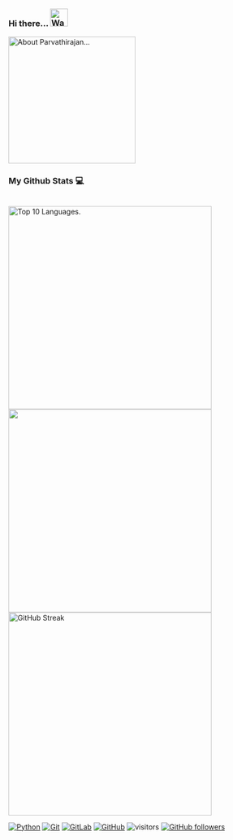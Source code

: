 ### Hi there... <img src="https://raw.githubusercontent.com/nixin72/nixin72/master/wave.gif" alt="Waving hand animated gif" height="35" width="35" />

<img src="https://raw.githubusercontent.com/parvathirajan/parvathirajan/master/Mine%20Git%20Banner%20npr.png" alt="About Parvathirajan..." height="250">

### My Github Stats :computer:
<br/>
<img width="400" src="https://github-readme-stats.vercel.app/api/top-langs/?username=parvathirajan&theme=react&layout=compact&langs_count=10&hide=scss" alt="Top 10 Languages."> 
<img align="center" width="400" src="https://github-readme-stats.vercel.app/api?username=parvathirajan&count_private=true&show_icons=true&layout=compact&theme=react" />
<img width="400" src="http://github-readme-streak-stats.herokuapp.com?user=parvathirajan&theme=react" alt="GitHub Streak">


[![Python](https://img.shields.io/badge/-Python-black?style=flat&logo=python&link=https://github.com/parvathirajan)](https://github.com/parvathirajan) [![Git](https://img.shields.io/badge/-Git-black?style=flat&logo=git&link=https://github.com/parvathirajan)](https://github.com/parvathirajan) [![GitLab](https://img.shields.io/badge/-GitLab-FCA121?style=flat&logo=gitlab&link=https://github.com/parvathirajan)](https://gitlab.com/parvathirajan) [![GitHub](https://img.shields.io/badge/-GitHub-181717?style=flat&logo=github&link=https://github.com/parvathirajan)](https://github.com/parvathirajan) ![visitors](https://visitor-badge.laobi.icu/badge?page_id=parvathirajan.visitor-badge) [![GitHub followers](https://img.shields.io/github/followers/parvathirajan.svg?style=social&label=Follow&maxAge=2592000)](https://github.com/parvathirajan?tab=followers)

